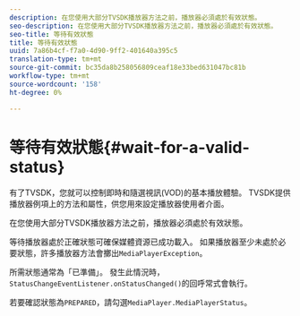 ```yaml
---
description: 在您使用大部分TVSDK播放器方法之前，播放器必須處於有效狀態。
seo-description: 在您使用大部分TVSDK播放器方法之前，播放器必須處於有效狀態。
seo-title: 等待有效狀態
title: 等待有效狀態
uuid: 7a86b4cf-f7a0-4d90-9ff2-401640a395c5
translation-type: tm+mt
source-git-commit: bc35da8b258056809ceaf18e33bed631047bc81b
workflow-type: tm+mt
source-wordcount: '158'
ht-degree: 0%

---
```



# 等待有效狀態{#wait-for-a-valid-status}

有了TVSDK，您就可以控制即時和隨選視訊(VOD)的基本播放體驗。 TVSDK提供播放器例項上的方法和屬性，供您用來設定播放器使用者介面。

在您使用大部分TVSDK播放器方法之前，播放器必須處於有效狀態。

等待播放器處於正確狀態可確保媒體資源已成功載入。 如果播放器至少未處於必要狀態，許多播放器方法會擲出`MediaPlayerException`。

所需狀態通常為「已準備」。 發生此情況時，`StatusChangeEventListener.onStatusChanged()`的回呼常式會執行。

若要確認狀態為`PREPARED`，請勾選`MediaPlayer.MediaPlayerStatus`。